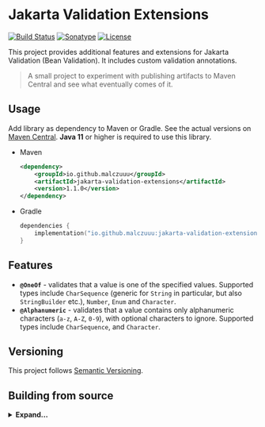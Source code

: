 # Jakarta Validation Extensions

[![Build Status](https://github.com/malczuuu/jakarta-validation-extension/actions/workflows/gradle-build.yml/badge.svg)](https://github.com/malczuuu/jakarta-validation-extension/actions/workflows/gradle-build.yml)
[![Sonatype](https://img.shields.io/maven-central/v/io.github.malczuuu.problem4j/jakarta-validation-extension)](https://central.sonatype.com/artifact/io.github.malczuuu.problem4j/jakarta-validation-extension)
[![License](https://img.shields.io/github/license/malczuuu/jakarta-validation-extension)](https://github.com/malczuuu/jakarta-validation-extension/blob/main/LICENSE)

This project provides additional features and extensions for Jakarta Validation (Bean Validation). It includes custom
validation annotations.

> A small project to experiment with publishing artifacts to Maven Central and see what eventually comes of it.

## Usage

Add library as dependency to Maven or Gradle. See the actual versions on [Maven Central][maven-central]. **Java 11** or
higher is required to use this library.

* Maven
  ```xml
  <dependency>
      <groupId>io.github.malczuuu</groupId>
      <artifactId>jakarta-validation-extensions</artifactId>
      <version>1.1.0</version>
  </dependency>
  ```
* Gradle
  ```kotlin
  dependencies {
      implementation("io.github.malczuuu:jakarta-validation-extensions:1.1.0")
  }
  ```

## Features

- **`@OneOf`** - validates that a value is one of the specified values. Supported types include `CharSequence` (generic
  for `String` in particular, but also `StringBuilder` etc.), `Number`, `Enum` and `Character`.
- **`@Alphanumeric`** - validates that a value contains only alphanumeric characters (`a-z`, `A-Z`, `0-9`), with
  optional characters to ignore. Supported types include `CharSequence`, and `Character`.

## Versioning

This project follows [Semantic Versioning](https://semver.org/).

## Building from source

<details>
<summary><b>Expand...</b></summary>

To build the project from source, ensure you have **Java 17** or higher. Yes, Java 17 is required to build the project,
but it should produce artifacts compatible with **Java 11**.

```bash
./gradlew clean build
```

```bash
./gradlew -Pversion=XXXX clean build publishToMavenLocal
```

</details>

[maven-central]: https://central.sonatype.com/artifact/io.github.malczuuu/jakarta-validation-extensions
